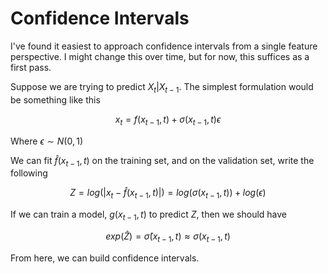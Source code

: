 # Confidence Intervals

I've found it easiest to approach confidence intervals from a single feature perspective. I might change this over time, but for now, this suffices as a first pass. 

Suppose we are trying to predict $X_t | X_{t-1}$. The simplest formulation would be something like this

$$ x_t = f(x_{t-1}, t) + \sigma(x_{t - 1}, t)\epsilon $$

Where $\epsilon \sim N(0, 1)$

We can fit $\hat{f}(x_{t-1}, t)$ on the training set, and on the validation set, write the following

$$  Z = log(|x_t - \hat{f}(x_{t-1}, t)|) = log(\sigma(x_{t-1}, t)) + log(\epsilon) $$

If we can train a model, $g(x_{t-1}, t)$ to predict $Z$, then we should have

$$ exp(\hat{Z}) = \hat{\sigma}(x_{t-1}, t) \approx \sigma(x_{t - 1}, t) $$

From here, we can build confidence intervals. 